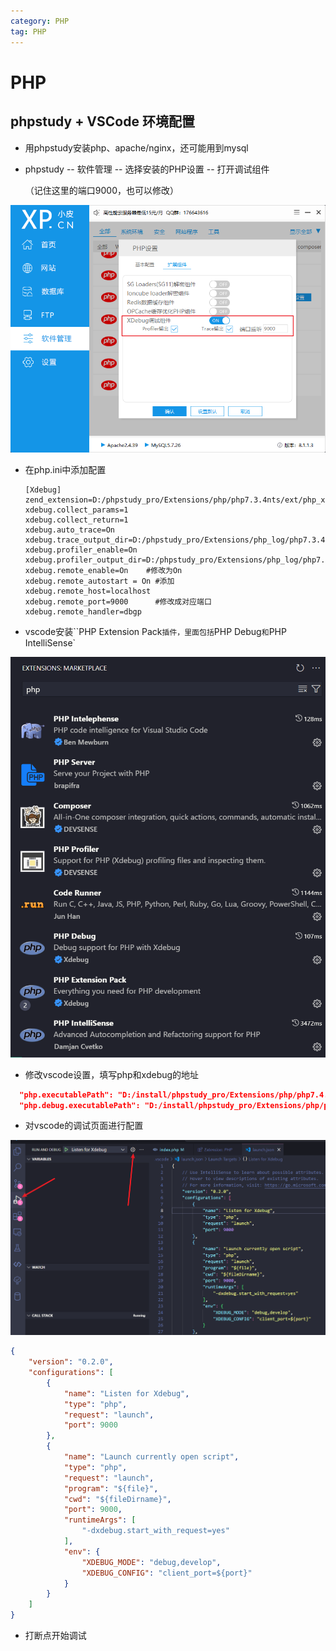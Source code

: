 ```yaml
---
category: PHP
tag: PHP
---
```



# PHP

## phpstudy + VSCode 环境配置

* 用phpstudy安装php、apache/nginx，还可能用到mysql

* phpstudy -- 软件管理 -- 选择安装的PHP设置 -- 打开调试组件

  （记住这里的端口9000，也可以修改）

![image-20241219222839125](./img/README/image-20241219222839125.png)

* 在php.ini中添加配置

  ```apl
  [Xdebug]
  zend_extension=D:/phpstudy_pro/Extensions/php/php7.3.4nts/ext/php_xdebug.dll
  xdebug.collect_params=1
  xdebug.collect_return=1
  xdebug.auto_trace=On
  xdebug.trace_output_dir=D:/phpstudy_pro/Extensions/php_log/php7.3.4nts.xdebug.trace
  xdebug.profiler_enable=On
  xdebug.profiler_output_dir=D:/phpstudy_pro/Extensions/php_log/php7.3.4nts.xdebug.profiler
  xdebug.remote_enable=On 	 #修改为On
  xdebug.remote_autostart = On #添加
  xdebug.remote_host=localhost
  xdebug.remote_port=9000      #修改成对应端口
  xdebug.remote_handler=dbgp
  ```

* vscode安装``PHP Extension Pack`插件，里面包括`PHP Debug`和`PHP IntelliSense`

![image-20241219222625307](./img/README/image-20241219222625307.png)

* 修改vscode设置，填写php和xdebug的地址

```json
  "php.executablePath": "D:/install/phpstudy_pro/Extensions/php/php7.4.3nts/php.exe",
  "php.debug.executablePath": "D:/install/phpstudy_pro/Extensions/php/php7.3.4nts/ext/php_xdebug.dll",
```

* 对vscode的调试页面进行配置

![image-20241219223114831](./img/README/image-20241219223114831.png)

```json
{
    "version": "0.2.0",
    "configurations": [
        {
            "name": "Listen for Xdebug",
            "type": "php",
            "request": "launch",
            "port": 9000
        },
        {
            "name": "Launch currently open script",
            "type": "php",
            "request": "launch",
            "program": "${file}",
            "cwd": "${fileDirname}",
            "port": 9000,
            "runtimeArgs": [
                "-dxdebug.start_with_request=yes"
            ],
            "env": {
                "XDEBUG_MODE": "debug,develop",
                "XDEBUG_CONFIG": "client_port=${port}"
            }
        }
    ]
}
```

* 打断点开始调试